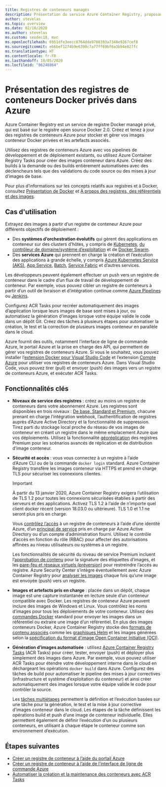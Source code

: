 ```yaml
---
title: Registres de conteneurs managés
description: Présentation du service Azure Container Registry, proposant des registres Docker privés, gérés et basés sur le cloud.
author: stevelas
ms.topic: overview
ms.date: 02/10/2020
ms.author: stevelas
ms.custom: seodec18, mvc
ms.openlocfilehash: 6951dfe3eecc8764dda9788393a7348e9267cef8
ms.sourcegitcommit: eb6bef1274b9e6390c7a77ff69bf6a3b94e827fc
ms.translationtype: HT
ms.contentlocale: fr-FR
ms.lasthandoff: 10/05/2020
ms.locfileid: "86248864"
---
```

# <a name="introduction-to-private-docker-container-registries-in-azure"></a>Présentation des registres de conteneurs Docker privés dans Azure

Azure Container Registry est un service de registre Docker managé privé, qui est basé sur le registre open source Docker 2.0. Créez et tenez à jour des registres de conteneurs Azure pour stocker et gérer vos images conteneur Docker privées et les artefacts associés.

Utilisez des registres de conteneurs Azure avec vos pipelines de développement et de déploiement existants, ou utilisez Azure Container Registry Tasks pour créer des images conteneur dans Azure. Créez des builds à la demande ou des builds entièrement automatisées avec des déclencheurs tels que des validations du code source ou des mises à jour d’images de base.

Pour plus d’informations sur les concepts relatifs aux registres et à Docker, consultez [Présentation de Docker](https://docs.docker.com/engine/docker-overview/) et [À propos des registres, des référentiels et des images](container-registry-concepts.md).

## <a name="use-cases"></a>Cas d'utilisation

Extrayez des images à partir d’un registre de conteneur Azure pour différents objectifs de déploiement :

* Des **systèmes d’orchestration évolutifs** qui gèrent des applications en conteneur sur des clusters d’hôtes, y compris de [Kubernetes](https://kubernetes.io/docs/), [du contrôleur de domaine/système d’exploitation](https://docs.mesosphere.com/) et de [Docker Swarm](https://docs.docker.com/get-started/swarm-deploy/).
* Des **services Azure** qui prennent en charge la création et l’exécution des applications à grande échelle, y compris [Azure Kubernetes Service (AKS)](../aks/index.yml), [App Service](../app-service/index.yml), [Batch](../batch/index.yml), [Service Fabric](../service-fabric/index.yml) et d’autres services.

Les développeurs peuvent également effectuer un push vers un registre de conteneur dans le cadre d’un flux de travail de développement de conteneur. Par exemple, vous pouvez cibler un registre de conteneurs à partir d’un outil de livraison et d’intégration continue comme [Azure Pipelines](/azure/devops/pipelines/ecosystems/containers/acr-template) ou [Jenkins](https://jenkins.io/).

Configurez ACR Tasks pour recréer automatiquement des images d’application lorsque leurs images de base sont mises à jour, ou automatisez la génération d’images lorsque votre équipe valide le code dans un dépôt Git. Créez des tâches à plusieurs étapes pour automatiser la création, le test et la correction de plusieurs images conteneur en parallèle dans le cloud.

Azure fournit des outils, notamment l’interface de ligne de commande Azure, le portail Azure et la prise en charge des API, qui permettent de gérer vos registres de conteneurs Azure. Si vous le souhaitez, vous pouvez installer l’[extension Docker pour Visual Studio Code](https://code.visualstudio.com/docs/azure/docker) et l’extension [Compte Azure](https://marketplace.visualstudio.com/items?itemName=ms-vscode.azure-account) pour utiliser vos registres de conteneurs Azure. Dans Visual Studio Code, vous pouvez tirer (pull) et envoyer (push) des images vers un registre de conteneurs Azure, et exécuter ACR Tasks.

## <a name="key-features"></a>Fonctionnalités clés

* **Niveaux de service des registres** : créez au moins un registre de conteneurs dans votre abonnement Azure. Les registres sont disponibles en trois niveaux : [De base, Standard et Premium](container-registry-skus.md), chacune prenant en charge l’intégration webhook, l’authentification de registres auprès d’Azure Active Directory et la fonctionnalité de suppression. Tirez parti du stockage local proche du réseau de vos images de conteneur en créant un registre dans le même emplacement Azure que vos déploiements. Utilisez la fonctionnalité [géoréplication](container-registry-geo-replication.md) des registres Premium pour les scénarios avancés de réplication et de distribution d’image conteneur. 

* **Sécurité et accès** : vous vous connectez à un registre à l’aide d’Azure CLI ou de la commande `docker login` standard. Azure Container Registry transfère les images conteneur via HTTPS et prend en charge TLS pour sécuriser les connexions clientes. 

  > [!IMPORTANT]
  > À partir du 13 janvier 2020, Azure Container Registry exigera l’utilisation de TLS 1.2 pour toutes les connexions sécurisées établies à partir des serveurs et des applications. Activez TLS 1.2 à l’aide de n’importe quel client docker récent (version 18.03.0 ou ultérieure). TLS 1.0 et 1.1 ne seront plus pris en charge. 

  Vous [contrôlez l’accès](container-registry-authentication.md) à un registre de conteneurs à l’aide d’une identité Azure, d’un [principal de service](../active-directory/develop/app-objects-and-service-principals.md) pris en charge par Azure Active Directory ou d’un compte d’administration fourni. Utilisez le contrôle d’accès en fonction du rôle (RBAC) pour affecter des autorisations affinées au niveau utilisateurs ou systèmes à un registre.

  Les fonctionnalités de sécurité du niveau de service Premium incluent l’[approbation de contenu](container-registry-content-trust.md) pour la signature des étiquettes d’images, et les [pare-feu et réseaux virtuels (préversion)](container-registry-vnet.md) pour restreindre l’accès au registre. Azure Security Center s’intègre éventuellement avec Azure Container Registry pour [analyser les images](../security-center/azure-container-registry-integration.md?toc=/azure/container-registry/toc.json&bc=/azure/container-registry/breadcrumb/toc.json) chaque fois qu’une image est envoyée (push) vers un registre.

* **Images et artefacts pris en charge** : placée dans un dépôt, chaque image est une capture instantanée en lecture seule d’un conteneur compatible avec Docker. Les registres de conteneur Azure peuvent inclure des images de Windows et Linux. Vous contrôlez les noms d’images pour tous les déploiements de votre conteneur. Utilisez des [commandes Docker](https://docs.docker.com/engine/reference/commandline/) standard pour envoyer les images dans un référentiel ou extraire une image d’un référentiel. En plus des images conteneurs Docker, Azure Container Registry stocke des [formats de contenu associés](container-registry-image-formats.md) comme les [graphiques Helm](container-registry-helm-repos.md) et les images générées selon la [spécification du format d’image Open Container Initiative (OCI)](https://github.com/opencontainers/image-spec/blob/master/spec.md).

* **Génération d’images automatisée** : utilisez [Azure Container Registry Tasks](container-registry-tasks-overview.md) (ACR Tasks) pour créer, tester, envoyer (push) et déployer plus simplement des images dans Azure. Par exemple, vous pouvez utiliser ACR Tasks pour étendre votre développement interne dans le cloud en déchargeant les opérations `docker build` dans Azure. Configurez des tâches de build pour automatiser le pipeline des mises à jour correctives (infrastructure et système d’exploitation du conteneur) et ainsi créer automatiquement des images lorsque votre équipe valide le code pour contrôler la source.

  Les [tâches multiétapes](container-registry-tasks-overview.md#multi-step-tasks) permettent la définition et l’exécution basées sur une tâche pour la génération, le test et la mise à jour corrective d’images conteneur dans le cloud. Les étapes de la tâche définissent les opérations build et push d’une image de conteneur individuelle. Elles permettent également de définir l’exécution d’un ou plusieurs conteneurs, en utilisant à chaque étape le conteneur comme son environnement d’exécution.

## <a name="next-steps"></a>Étapes suivantes

* [Créer un registre de conteneur à l’aide du portail Azure](container-registry-get-started-portal.md)
* [Créer un registre de conteneur à l’aide de l’interface de ligne de commande Azure](container-registry-get-started-azure-cli.md)
* [Automatiser la création et la maintenance des conteneurs avec ACR Tasks](container-registry-tasks-overview.md)
